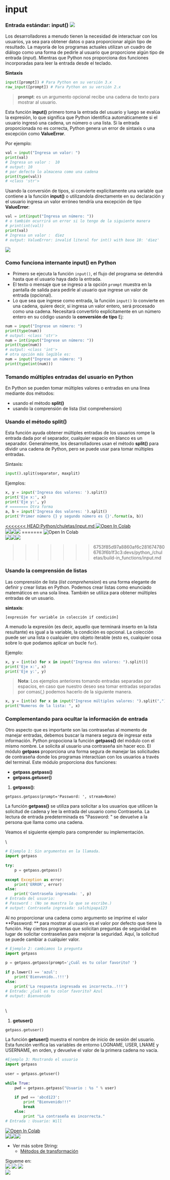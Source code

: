 # input

### Entrada estándar: input() ![](../../assets/img/python\(144x144\).png)

Los desarrolladores a menudo tienen la necesidad de interactuar con los usuarios, ya sea para obtener datos o para proporcionar algún tipo de resultado. La mayoría de los programas actuales utilizan un cuadro de diálogo como una forma de pedirle al usuario que proporcione algún tipo de entrada (_input_). Mientras que Python nos proporciona dos funciones incorporadas para leer la entrada desde el teclado.

**Sintaxis**

```py
input([prompt]) # Para Python en su versión 3.x
raw_input([prompt]) # Para Python en su versión 2.x
```

> **prompt**: es un argumento opcional recibe una cadena de texto para mostrar al usuario.

Esta función **input()** primero toma la entrada del usuario y luego se evalúa la expresión, lo que significa que Python identifica automáticamente si el usuario ingresó una cadena, un número o una lista. Si la entrada proporcionada no es correcta, Python genera un error de sintaxis o una excepción como **ValueError**.

Por ejemplo:

```py
val = input("Ingresa un valor: ")
print(val)
# Ingresa un valor :  10
# output: 10 
# por defecto lo almacena como una cadena
print(type(val))
# <class 'str'>
```

Usando la conversión de tipos, si convierte explícitamente una variable que contiene a la función **input()** o utilizandola directamente en su declaración y el usuario ingresa un valor erróneo tendría una excepción de tipo **ValueError**:

```py
val = int(input("Ingresa un número: "))
# o también ocurrirá un error si lo tengo de la siguiente manera
# print(int(val))
print(val)
# Ingresa un valor :  diez
# output: ValueError: invalid literal for int() with base 10: 'diez'
```

![](../assets/png/exception\_input.png)

### Como funciona internante input() en Python

* Primero se ejecuta la función `input()`, el flujo del programa se detendrá hasta que el usuario haya dado la entrada.
* El texto o mensaje que se ingreso a la opción `prompt` muestra en la pantalla de salida para pedirle al usuario que ingrese un valor de entrada (opcional).
* Lo que sea que ingrese como entrada, la función `input()` lo convierte en una cadena, quiere decir, si ingresa un valor entero, será procesado como una cadena. Necesitará convertirlo explícitamente en un número entero en su código usando la **conversión de tipo** Ej:

```py
num = input("Ingrese un número: ")
print(type(num))
# output: <class 'str'>
num = int(input("Ingrese un número: "))
print(type(num))
# output: <class 'int'>
# otra opción más legible es:
num = input("Ingrese un número: ")
print(type(int(num)))
```

### Tomando múltiples entradas del usuario en Python

En Python se pueden tomar múltiples valores o entradas en una línea mediante dos métodos:

* usando el método **split()**
* usando la comprensión de lista (list comprehension)

### Usando el método split()

Esta función ayuda obtener múltiples entradas de los usuarios rompe la entrada dada por el separador, cualquier espacio en blanco es un separador. Generalmente, los desarrolladores usan el método **split()** para dividir una cadena de Python, pero se puede usar para tomar múltiples entradas.

Sintaxis:

```py
input().split(separator, maxplit)
```

Ejemplos:

```py
x, y = input('Ingresa dos valores: ').split()
print('Eje x:', x)
print('Eje y:', y)
# ======== Otra forma
a, b = input('Ingresa dos valores: ').split()
print('Primer número {} y segundo número es {}'.format(a, b))
```

[<<<<<<< HEAD:Python/chuletas/input.md ![Open In Colab](https://colab.research.google.com/assets/colab-badge.svg)](https://colab.research.google.com/drive/1Xii73KEHvw8y9Utu1KlSH8FGWfrPaSO8?usp=sharing)\
![](assets/ico/point\_up.ico)![](assets/ico/ninja\_head.ico)![](assets/png/message.png) ======= ![Open In Colab](https://colab.research.google.com/assets/colab-badge.svg)\
![](../assets/ico/point\_up1.ico)![](../assets/ico/ninja\_head.ico)![](../assets/png/message1.png)

> > > > > > > 6753f85d97a8860af6c2816747806763f6b1f3c3:devs/python\_/chuletas/build-in\_functions/input.md

### Usando la comprensión de listas

Las comprensión de lista (_list comprehension_) es una forma elegante de definir y crear listas en Python. Podemos crear listas como enunciado matemáticos en una sola línea. También se utiliza para obtener múltiples entradas de un usuario.

**sintaxis**:

```
[expresión for variable in colección if condición]
```

A menudo la expresión (es decir, aquello que terminará inserto en la lista resultante) es igual a la variable, la condición es opcional. La colección puede ser una lista o cualquier otro objeto iterable (esto es, cualquier cosa sobre lo que podamos aplicar un bucle `for`).

Ejemplo:

```py
x, y = [int(x) for x in input("Ingresa dos valores: ").split()]
print('Eje x:', x)
print('Eje y:', y)
```

> **Nota**: Los ejemplos anteriores tomando entradas separadas por espacios, en caso que nuestro deseo sea tomar entradas separadas por comas(,) podemos hacerlo de la siguiente manera.

```py
x, y = [int(x) for x in input("Ingrese múltiples valores: ").split(",")]
print("Numeros de la lista: ", x)
```

### Complementando para ocultar la información de entrada

Otro aspecto que es importante son las contraseñas al momento de manejar entradas, debemos buscar la manera segura de ingresar esta información. Python propociona la función **getpass()** del módulo con el mismo nombre. Le solicita al usuario una contraseña sin hacer eco. El módulo **getpass** proporciona una forma segura de manejar las solicitudes de contraseña donde los programas interactúan con los usuarios a través del terminal. Este módulo proporciona dos funciones:

* **getpass.getpass()**
* **getpass.getuser()**

1. **getpass()**:

```
getpass.getpass(prompt='Password: ', stream=None) 
```

La función **getpass()** se utiliza para solicitar a los usuarios que utilicen la solicitud de cadena y lee la entrada del usuario como Contraseña. La lectura de entrada predeterminada es "Password: " se devuelve a la persona que llama como una cadena.

Veamos el siguiente ejemplo para comprender su implementación.

\


```py
# Ejemplo 1: Sin argumentos en la llamada.
import getpass
 
try:
    p = getpass.getpass()
    
except Exception as error:
    print('ERROR', error)
else:
    print('Contraseña ingresada: ', p)
# Entrada del usuario:
# Password : (No se muestra lo que se escribe.)
# output: Contraseña ingresada: salchipapa123
```

Al no proporcionar una cadena como argumento se imprime el valor \*\*Password: \*\* para mostrar al usuario es el valor por defecto que tiene la función. Hay ciertos programas que solicitan preguntas de seguridad en lugar de solicitar contraseñas para mejorar la seguridad. Aquí, la solicitud se puede cambiar a cualquier valor.

```py
# Ejemplo 2: cambiamos la pregunta
import getpass
 
p = getpass.getpass(prompt='¿Cuál es tu color favorito? ')
 
if p.lower() == 'azul':
    print('Bienvenido..!!!')
else:
    print('La respuesta ingresada es incorrecta..!!!')
# Entrada: ¿Cuál es tu color favorito? Azul
# output: Bienvenido
```

\
\


1. **getuser()**

```
getpass.getuser()
```

La función **getuser()** muestra el nombre de inicio de sesión del usuario. Esta función verifica las variables de entorno LOGNAME, USER, LNAME y USERNAME, en orden, y devuelve el valor de la primera cadena no vacía.

```py
#Ejemplo 3: Mostrando el usuario 
import getpass
 
user = getpass.getuser()
 
while True:
    pwd = getpass.getpass("Usuario : %s " % user)
 
    if pwd == 'abcd123':
        print "Bienvenido!!!"
        break
    else:
        print "La contraseña es incorrecta."
# Entrada : Usuario: Will 
```

[![Open In Colab](https://colab.research.google.com/assets/colab-badge.svg)](https://colab.research.google.com/drive/1Xii73KEHvw8y9Utu1KlSH8FGWfrPaSO8?usp=sharing#scrollTo=\_8VwvC5fSO7k)\
![](../assets/ico/point\_up1.ico)![](../assets/ico/ninja\_head.ico)![](../assets/png/message1.png)

* Ver más sobre String:
  * [Métodos de transformación](https://colab.research.google.com/drive/11iizcNKGoxBo1DJbOin8v1pdHQbdhG5Q?usp=sharing)

Sigueme en:\
[![](../assets/ico/\_Facebook.ico)](https://www.facebook.com/profile.php?id=100009064421475) [![](../assets/ico/\_Github.ico)](https://github.com/EniDev911) [![](../assets/ico/\_Twitter.ico)](https://twitter.com/MarcoContreraas)\
[![](../assets/png/love\_coffe.png)](https://www.buymeacoffee.com/9111592)
